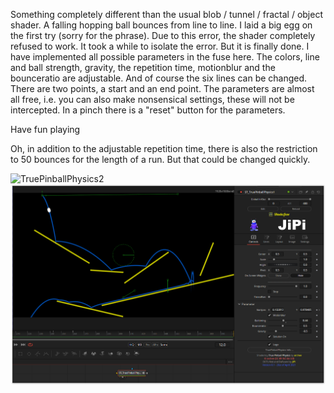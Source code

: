 

<!-- +++ DO NOT REMOVE THIS COMMENT +++ DO NOT ADD OR EDIT ANY TEXT BEFORE THIS LINE +++ IT WOULD BE A REALLY BAD IDEA +++ -->

Something completely different than the usual blob / tunnel / fractal / object shader.
A falling hopping ball bounces from line to line. I laid a big egg on the first try (sorry for the phrase). Due to this error, the shader completely refused to work. It took a while to isolate the error. But it is finally done. I have implemented all possible parameters in the fuse here. The colors, line and ball strength, gravity, the repetition time, motionblur and the bounceratio are adjustable. And of course the six lines can be changed. There are two points, a start and an end point. The parameters are almost all free, i.e. you can also make nonsensical settings, these will not be intercepted. In a pinch there is a "reset" button for the parameters.

Have fun playing

Oh, in addition to the adjustable repetition time, there is also the restriction to 50 bounces for the length of a run. But that could be changed quickly.

![TruePinballPhysics2](https://user-images.githubusercontent.com/78935215/116098822-a7d05980-a6ab-11eb-9e85-4ebd128ba09a.gif)
[![TruePinballPhysics](TruePinballPhysics_screenshot.png)](TruePinballPhysics.fuse)




<!-- +++ DO NOT REMOVE THIS COMMENT +++ DO NOT EDIT ANY TEXT THAT COMES AFTER THIS LINE +++ TRUST ME: JUST DON'T DO IT +++ -->

